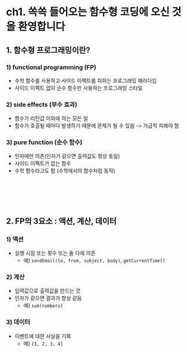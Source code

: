 # ch1. 쏙쏙 들어오는 함수형 코딩에 오신 것을 환영합니다

## 1. 함수형 프로그래밍이란?

### 1) functional programming (FP)

- 수학 함수를 사용하고 사이드 이펙트를 피하는 프로그래밍 패러다임
- 사이드 이펙트 없이 순수 함수만 사용하는 프로그래밍 스타일

### 2) side effects (부수 효과)

- 함수가 리턴값 이외에 하는 모든 일
- 함수가 호출될 때마다 발생하기 때문에 문제가 될 수 있음 -> 가급적 피해야 함

### 3) pure function (순수 함수)

- 인자에만 의존(인자가 같으면 출력값도 항상 동일)
- 사이드 이펙트가 없는 함수
- 수학 함수라고도 함 (수학에서의 함수처럼 동작)

</br>
</br>
</br>
</br>

## 2. FP의 3요소 : 액션, 계산, 데이터

### 1) 액션

- 실행 시점 또는 횟수 또는 둘 다에 의존
  - 예) `sendEmail(to, from, subject, body)`, `getCurrentTime()`

### 2) 계산

- 입력값으로 출력값을 만드는 것
- 인자가 같으면 결과가 항상 같음
  - 예) `sum(numbers)`

### 3) 데이터

- 이벤트에 대한 사실을 기록
  - 예) `[1, 2, 3, 4]`
